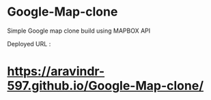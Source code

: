 # Google-Map-clone

Simple Google  map clone build using MAPBOX API

Deployed URL :
 
# https://aravindr-597.github.io/Google-Map-clone/
